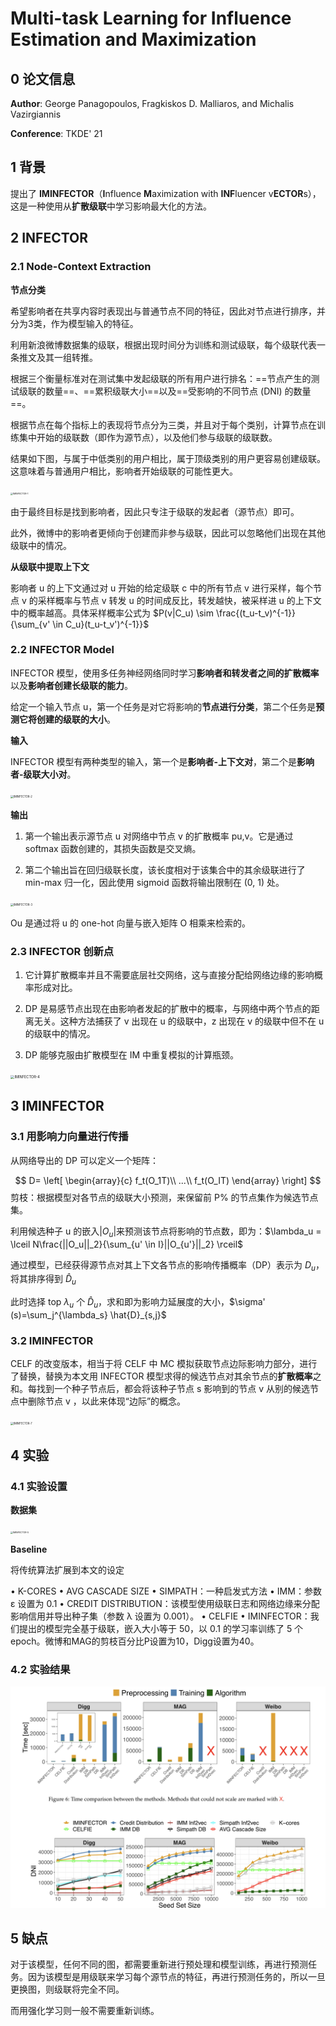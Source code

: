 # Multi-task Learning for Influence Estimation and Maximization

## 0 论文信息

**Author**: George Panagopoulos, Fragkiskos D. Malliaros, and Michalis Vazirgiannis

**Conference**: TKDE' 21



## 1 背景

提出了 **IMINFECTOR**（**I**nfluence **M**aximization with **INF**luencer v**ECTOR**s），这是一种使用从**扩散级联**中学习影响最大化的方法。



## 2 INFECTOR

### 2.1 Node-Context Extraction

**节点分类**

希望影响者在共享内容时表现出与普通节点不同的特征，因此对节点进行排序，并分为3类，作为模型输入的特征。

利用新浪微博数据集的级联，根据出现时间分为训练和测试级联，每个级联代表一条推文及其一组转推。

根据三个衡量标准对在测试集中发起级联的所有用户进行排名：==节点产生的测试级联的数量==、==累积级联大小==以及==受影响的不同节点 (DNI) 的数量==。

根据节点在每个指标上的表现将节点分为三类，并且对于每个类别，计算节点在训练集中开始的级联数（即作为源节点），以及他们参与级联的级联数。

结果如下图，与属于中低类别的用户相比，属于顶级类别的用户更容易创建级联。这意味着与普通用户相比，影响者开始级联的可能性更大。

 <img src="../IMINFECTOR-1.png" alt="IMINFECTOR-1" style="zoom:25%;" />

由于最终目标是找到影响者，因此只专注于级联的发起者（源节点）即可。

此外，微博中的影响者更倾向于创建而非参与级联，因此可以忽略他们出现在其他级联中的情况。

**从级联中提取上下文**

影响者 u 的上下文通过对 u 开始的给定级联 c 中的所有节点 v 进行采样，每个节点 v 的采样概率与节点 v 转发 u 的时间成反比，转发越快，被采样进 u 的上下文中的概率越高。具体采样概率公式为 $P(v|C_u) \sim \frac{(t_u-t_v)^{-1}}{\sum_{v' \in C_u}(t_u-t_v')^{-1}}$

### 2.2 INFECTOR Model

INFECTOR 模型，使用多任务神经网络同时学习**影响者和转发者之间的扩散概率**以及**影响者创建长级联的能力**。

给定一个输入节点 u，第一个任务是对它将影响的**节点进行分类**，第二个任务是**预测它将创建的级联的大小**。

**输入**

INFECTOR 模型有两种类型的输入，第一个是**影响者-上下文对**，第二个是**影响者-级联大小对**。

 <img src="../IMINFECTOR-2.png" alt="IMINFECTOR-2" style="zoom:30%;" />

**输出**

1. 第一个输出表示源节点 u 对网络中节点 v 的扩散概率 pu,v。它是通过 softmax 函数创建的，其损失函数是交叉熵。

2. 第二个输出旨在回归级联长度，该长度相对于该集合中的其余级联进行了 min-max 归一化，因此使用 sigmoid 函数将输出限制在 (0, 1) 处。

 <img src="../IMINFECTOR-3.png" alt="IMINFECTOR-3" style="zoom:30%;" />

Ou 是通过将 u 的 one-hot 向量与嵌入矩阵 O 相乘来检索的。

### 2.3 INFECTOR 创新点

1. 它计算扩散概率并且不需要底层社交网络，这与直接分配给网络边缘的影响概率形成对比。

2. DP 是易感节点出现在由影响者发起的扩散中的概率，与网络中两个节点的距离无关。这种方法捕获了 v 出现在 u 的级联中，z 出现在 v 的级联中但不在 u 的级联中的情况。
3. DP 能够克服由扩散模型在 IM 中重复模拟的计算瓶颈。

 <img src="../IMINFECTOR-4.png" alt="IMINFECTOR-4" style="zoom:40%;" />

## 3 IMINFECTOR

### 3.1 用影响力向量进行传播

从网络导出的 DP 可以定义一个矩阵：


$$
D=
\left[
\begin{array}{c}
    f_t(O_1T)\\
    ...\\
    f_t(O_IT)
\end{array}
\right]
$$
剪枝：根据模型对各节点的级联大小预测，来保留前 P% 的节点集作为候选节点集。

利用候选种子 u 的嵌入$|O_u|$来预测该节点将影响的节点数，即为：$\lambda_u = \lceil N\frac{||O_u||_2}{\sum_{u' \in I}||O_{u'}||_2} \rceil$

通过模型，已经获得源节点对其上下文各节点的影响传播概率（DP）表示为 $D_u$，将其排序得到 $\hat{D}_u$

此时选择 top $\lambda_u$ 个 $\hat{D}_u$，求和即为影响力延展度的大小，$\sigma' (s)=\sum_j^{\lambda_s} \hat{D}_{s,j}$

### 3.2 IMINFECTOR

CELF 的改变版本，相当于将 CELF 中 MC 模拟获取节点边际影响力部分，进行了替换，替换为本文用 INFECTOR 模型求得的候选节点对其余节点的**扩散概率**之和。每找到一个种子节点后，都会将该种子节点 s 影响到的节点 v 从别的候选节点中删除节点 v ，以此来体现“边际”的概念。

 <img src="../IMINFECTOR-7.png" alt="IMINFECTOR-7" style="zoom:30%;" />





## 4 实验

### 4.1 实验设置

**数据集**

 <img src="../IMINFECTOR-5.png" alt="IMINFECTOR-5" style="zoom:25%;" />

**Baseline**

将传统算法扩展到本文的设定

• K-CORES
• AVG CASCADE SIZE
• SIMPATH：一种启发式方法
• IMM：参数 ε 设置为 0.1
• CREDIT DISTRIBUTION：该模型使用级联日志和网络边缘来分配影响信用并导出种子集（参数 λ 设置为 0.001）。
• CELFIE
• IMINFECTOR：我们提出的模型完全基于级联，嵌入大小等于 50，以 0.1 的学习率训练了 5 个 epoch。微博和MAG的剪枝百分比P设置为10，Digg设置为40。



### 4.2 实验结果

![IMINFECTOR-6](./IMINFECTOR-6.png)

## 5 缺点

对于该模型，任何不同的图，都需要重新进行预处理和模型训练，再进行预测任务。因为该模型是用级联来学习每个源节点的特征，再进行预测任务的，所以一旦更换图，则级联将完全不同。

而用强化学习则一般不需要重新训练。